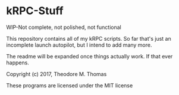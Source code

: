 # kRPC-Stuff

WIP-Not complete, not polished, not functional

This repository contains all of my kRPC scripts. So far that's just an incomplete launch autopilot,
but I intend to add many more.

The readme will be expanded once things actually work. If that ever happens.

Copyright (c) 2017, Theodore M. Thomas

These programs are licensed under the MIT license